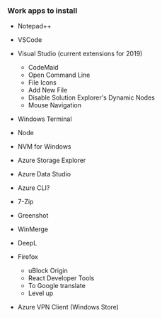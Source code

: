 ### Work apps to install


- Notepad++
- VSCode
- Visual Studio (current extensions for 2019)
  - CodeMaid
  - Open Command Line
  - File Icons
  - Add New File
  - Disable Solution Explorer's Dynamic Nodes
  - Mouse Navigation

- Windows Terminal

- Node
- NVM for Windows

- Azure Storage Explorer
- Azure Data Studio
- Azure CLI?

- 7-Zip
- Greenshot
- WinMerge
- DeepL

- Firefox
  - uBlock Origin
  - React Developer Tools
  - To Google translate
  - Level up

- Azure VPN Client (Windows Store)
